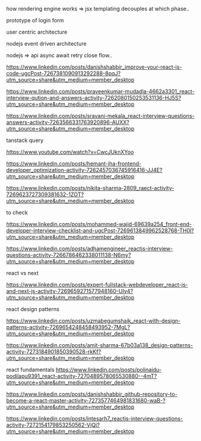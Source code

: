 

how rendering engine works => jsx templating decouples at which phase.. 

prototype of login form

user centric architecture

nodejs event driven architecture


nodejs => api async await retry close flow.. 


https://www.linkedin.com/posts/danishshabbir_improve-your-react-js-code-ugcPost-7267381090913292288-8pqJ?utm_source=share&utm_medium=member_desktop


https://www.linkedin.com/posts/praveenkumar-mudadla-4662a3301_react-interview-qution-and-answers-activity-7262080150253531136-HJ5S?utm_source=share&utm_medium=member_desktop


https://www.linkedin.com/posts/sravani-mekala_react-interview-questions-answers-activity-7263566331763920896-AUXX?utm_source=share&utm_medium=member_desktop



tanstack query

https://www.youtube.com/watch?v=CwcJUknXYoo




https://www.linkedin.com/posts/hemant-jha-frontend-developer_optimization-activity-7262457036745916416-JJ4E?utm_source=share&utm_medium=member_desktop




https://www.linkedin.com/posts/nikita-sharma-2809_raect-activity-7269623727309381632-1ZOT?utm_source=share&utm_medium=member_desktop



to check

https://www.linkedin.com/posts/mohammed-wajid-69639a254_front-end-developer-interview-checklist-and-ugcPost-7269613849962528768-TH0l?utm_source=share&utm_medium=member_desktop


https://www.linkedin.com/posts/adhamengineer_reactjs-interview-questions-activity-7266786462338011138-N6my?utm_source=share&utm_medium=member_desktop




react vs next

https://www.linkedin.com/posts/expert-fullstack-webdeveloper_react-js-and-next-js-activity-7269659271577948160-UIv4?utm_source=share&utm_medium=member_desktop


react design patterns

https://www.linkedin.com/posts/uzmabegumshaik_react-with-design-patterns-activity-7269654248458493952-7MgL?utm_source=share&utm_medium=member_desktop

https://www.linkedin.com/posts/amit-sharma-67b03a138_design-patterns-activity-7273184901850390528-rkKf?utm_source=share&utm_medium=member_desktop


react fundamentals
https://www.linkedin.com/posts/polinaidu-podilapu9391_react-activity-7270489578065530880--4mT?utm_source=share&utm_medium=member_desktop



https://www.linkedin.com/posts/danishshabbir_github-repository-to-become-a-react-master-activity-7273577464981831680-waB-?utm_source=share&utm_medium=member_desktop



https://www.linkedin.com/posts/intesarh7_reactjs-interview-questions-activity-7272154179853250562-VjQj?utm_source=share&utm_medium=member_desktop


